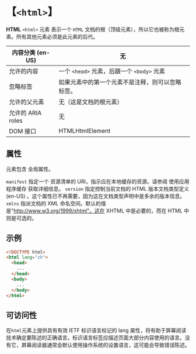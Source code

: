 # 【`<html>`】

**HTML** `<html>` 元素 表示一个 `HTML` 文档的根（顶级元素），所以它也被称为根元素。所有其他元素必须是此元素的后代。

| 内容分类 (en-US)  | 无                                               |
| ----------------- | ------------------------------------------------ |
| 允许的内容        | 一个 `<head>` 元素，后跟一个 `<body>` 元素       |
| 忽略标签          | 如果元素中的第一个元素不是注释，则可以忽略标签。 |
| 允许的父元素      | 无（这是文档的根元素）                           |
| 允许的 ARIA roles | 无                                               |
| DOM 接口          | HTMLHtmlElement                                  |

## 属性

元素包含 全局属性。

`manifest`
指定一个 资源清单的 URI，指示应在本地缓存的资源。请参阅 使用应用程序缓存 获取详细信息。
`version`
指定控制当前文档的 HTML 版本文档类型定义 (en-US) 。这个属性已不再需要，因为这在文档类型声明中是多余的版本信息。
`xmlns`
指派文档的 XML 命名空间。默认的值是"http://www.w3.org/1999/xhtml"。这在 XHTML 中是必要的，而在 HTML 中则是可选的。

## 示例

```html
<!DOCTYPE html>
<html lang="zh">
  <head>
    ...
  </head>
  <body>
    ...
  </body>
</html>
```

## 可访问性

在`html`元素上提供具有有效 IETF 标识语言标记的 lang 属性，将有助于屏幕阅读技术确定要陈述的正确语言。标识语言标签应描述页面大部分内容使用的语言。没有它，屏幕阅读器通常会默认使用操作系统的设置语言，这可能会导致错误陈述。
